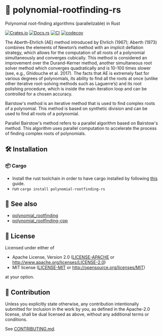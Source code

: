 # 🫚 polynomial-rootfinding-rs

Polynomial root-finding algorithms (parallelizable) in Rust

[![Crates.io](https://img.shields.io/crates/v/polynomial-rootfinding-rs.svg)](https://crates.io/crates/polynomial-rootfinding-rs)
[![Docs.rs](https://docs.rs/polynomial-rootfinding-rs/badge.svg)](https://docs.rs/polynomial-rootfinding-rs)
[![CI](https://github.com/luk036/polynomial-rootfinding-rs/workflows/CI/badge.svg)](https://github.com/luk036/polynomial-rootfinding-rs/actions)
[![codecov](https://codecov.io/gh/luk036/polynomial-rootfinding-rs/branch/main/graph/badge.svg?token=1qz6WD6Rs5)](https://codecov.io/gh/luk036/polynomial-rootfinding-rs)

The Aberth-Ehrlich (AE) method introduced by Ehrlich (1967); Aberth (1973) combines the elements of Newton’s method with an implicit deflation strategy, which allows for the computation of all roots of a polynomial simultaneously and converges cubically. This method is considered an improvement over the Durand-Kerner method, another simultaneous root solver method which converges quadratically and is 10-100 times slower (see, e.g., Ghidouche et al. 2017). The facts that AE is extremely fast for various degrees of polynomials, its ability to find all the roots at once (unlike other iterative root-solving methods such as Laguerre’s) and its root polishing procedure, which is inside the main iteration loop and can be controlled for a chosen accuracy.

Bairstow's method is an iterative method that is used to find complex roots of a polynomial. This method is based on synthetic division and can be used to find all roots of a polynomial.

Parallel Bairstow's method refers to a parallel algorithm based on Bairstow's method. This algorithm uses parallel computation to accelerate the process of finding complex roots of polynomials.

## 🛠️ Installation

### 📦 Cargo

- Install the rust toolchain in order to have cargo installed by following
  [this](https://www.rust-lang.org/tools/install) guide.
- run `cargo install polynomial-rootfinding-rs`

## 👀 See also

- [polynomial_rootfinding](https://luk036.github.io/polynomial_rootfinding)
- [polynomial_rootfinding-cpp](https://luk036.github.io/polynomial_rootfinding-cpp)

## 📜 License

Licensed under either of

- Apache License, Version 2.0
  ([LICENSE-APACHE](LICENSE-APACHE) or http://www.apache.org/licenses/LICENSE-2.0)
- MIT license
  ([LICENSE-MIT](LICENSE-MIT) or http://opensource.org/licenses/MIT)

at your option.

## 🤝 Contribution

Unless you explicitly state otherwise, any contribution intentionally submitted
for inclusion in the work by you, as defined in the Apache-2.0 license, shall be
dual licensed as above, without any additional terms or conditions.

See [CONTRIBUTING.md](CONTRIBUTING.md).
